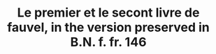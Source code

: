 ---
title: Le premier et le secont livre de fauvel, in the version preserved in B.N. f. fr. 146
editor: Helmer, Paul
volume: LXX
volume_part: 1
pages: lxxv + 378
price: 112
isbn13: 978-1-896926-08-7
isbn10: 1-896926-08-8
publisher: IMM
place: Ottawa
year: 1997
---